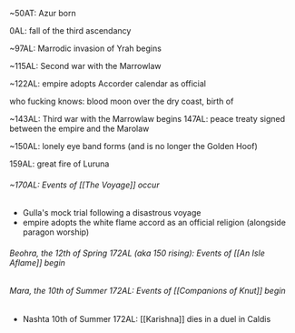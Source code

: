~50AT: Azur born 

0AL: fall of the third ascendancy

~97AL: Marrodic invasion of Yrah begins

~115AL: Second war with the Marrowlaw

~122AL: empire adopts Accorder calendar as official

who fucking knows: blood moon over the dry coast, birth of 

~143AL: Third war with the Marrowlaw begins
147AL: peace treaty signed between the empire and the Marolaw

~150AL: lonely eye band forms (and is no longer the Golden Hoof)

159AL: great fire of Luruna

###### ~170AL: Events of [[The Voyage]] occur
- Gulla's mock trial following a disastrous voyage
- empire adopts the white flame accord as an official religion (alongside paragon worship)

###### Beohra, the 12th of Spring 172AL (aka 150 rising): Events of [[An Isle Aflame]] begin

###### Mara, the 10th of Summer 172AL: Events of [[Companions of Knut]] begin
- Nashta 10th of Summer 172AL: [[Karishna]] dies in a duel in Caldis 



